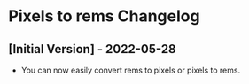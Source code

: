 # Pixels to rems Changelog

## [Initial Version] - 2022-05-28
- You can now easily convert rems to pixels or pixels to rems.